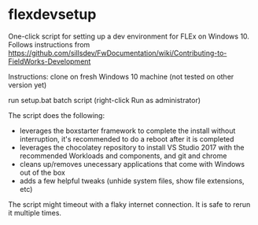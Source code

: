 # flexdevsetup
One-click script for setting up a dev environment for FLEx on Windows 10. Follows instructions from https://github.com/sillsdev/FwDocumentation/wiki/Contributing-to-FieldWorks-Development

Instructions: clone on fresh Windows 10 machine (not tested on other version yet)

run setup.bat batch script (right-click Run as administrator)

The script does the following:
- leverages the boxstarter framework to complete the install without interruption, it's recommended to do a reboot after it is completed
- leverages the chocolatey repository to install VS Studio 2017 with the recommended Workloads and components, and git and chrome
- cleans up/removes unecessary applications that come with Windows out of the box
- adds a few helpful tweaks (unhide system files, show file extensions, etc)

The script might timeout with a flaky internet connection. It is safe to rerun it multiple times. 
